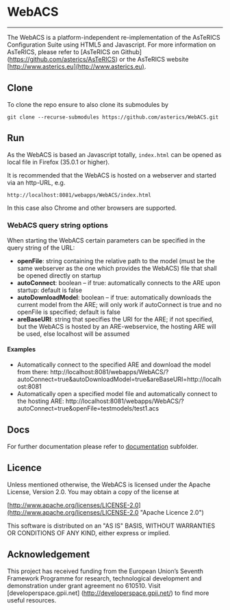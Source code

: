 # WebACS
-------

The WebACS is a platform-independent re-implementation of the AsTeRICS Configuration Suite using HTML5 and Javascript. For more information on AsTeRICS, please refer to [AsTeRICS on Github] (https://github.com/asterics/AsTeRICS) or the AsTeRICS website [http://www.asterics.eu](http://www.asterics.eu).

## Clone
To clone the repo ensure to also clone its submodules by

```git clone --recurse-submodules https://github.com/asterics/WebACS.git```

## Run
As the WebACS is based an Javascript totally, ```index.html``` can be opened as local file in Firefox (35.0.1 or higher).

It is recommended that the WebACS is hosted on a webserver and started via an http-URL, e.g.

```http://localhost:8081/webapps/WebACS/index.html```

In this case also Chrome and other browsers are supported.

### WebACS query string options
When starting the WebACS certain parameters can be specified in the query string of the URL:
* **openFile**: string containing the relative path to the model (must be the same webserver as the one which provides the WebACS) file that shall be opened directly on startup
* **autoConnect**: boolean – if true: automatically connects to the ARE upon startup: default is false
* **autoDownloadModel**: boolean – if true: automatically downloads the current model from the ARE; will only work if autoConnect is true and no openFile is specified; default is false
* **areBaseURI**: string that specifies the URI for the ARE; if not specified, but the WebACS is hosted by an ARE-webservice, the hosting ARE will be used, else localhost will be assumed

#### Examples
* Automatically connect to the specified ARE and download the model from there:
http://localhost:8081/webapps/WebACS/?autoConnect=true&autoDownloadModel=true&areBaseURI=http://localhost:8081
* Automatically open a specified model file and automatically connect to the hosting ARE:
http://localhost:8081/webapps/WebACS/?autoConnect=true&openFile=testmodels/test1.acs


## Docs

For further documentation please refer to [documentation](documentation) subfolder.

## Licence

Unless mentioned otherwise, the WebACS is licensed under the Apache License, Version 2.0. You may obtain a copy of the license at

[http://www.apache.org/licenses/LICENSE-2.0](http://www.apache.org/licenses/LICENSE-2.0 "Apache Licence 2.0")
 
This software is distributed on an "AS IS" BASIS, WITHOUT WARRANTIES OR CONDITIONS OF ANY KIND, either express or implied.

## Acknowledgement
This project has received funding from the European Union’s Seventh Framework Programme for research, technological development and demonstration under grant agreement no 610510. Visit [developerspace.gpii.net] (http://developerspace.gpii.net/) to find more useful resources.
